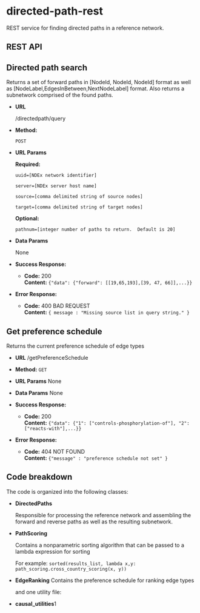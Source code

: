 directed-path-rest
===========

REST service for finding directed paths in a reference network.

## REST API

**Directed path search**
----
  Returns a set of forward paths in [NodeId, NodeId, NodeId] format as well as [NodeLabel,EdgesInBetween,NextNodeLabel] format.  Also returns a subnetwork comprised of the found paths.

* **URL**

  /directedpath/query

* **Method:**

  `POST`
  
*  **URL Params**

   **Required:**
 
   `uuid=[NDEx network identifier]`
   
   `server=[NDEx server host name]`
   
   `source=[comma delimited string of source nodes]`
   
   `target=[comma delimited string of target nodes]`
   
   
   **Optional:**
   
   `pathnum=[integer number of paths to return.  Default is 20]`
 
* **Data Params**

  None

* **Success Response:**

  * **Code:** 200 <br />
    **Content:** `{"data": {"forward": [[19,65,193],[39, 47, 66]],...}}`
 
* **Error Response:**

  * **Code:** 400 BAD REQUEST <br />
    **Content:** `{ message : "Missing source list in query string." }`



**Get preference schedule**
----
  Returns the current preference schedule of edge types

* **URL**
    /getPreferenceSchedule

* **Method:**
    `GET`
  
*  **URL Params**
    None
   
* **Data Params**
    None

* **Success Response:**
  * **Code:** 200 <br />
    **Content:** `{"data": {"1": ["controls-phosphorylation-of"], "2": ["reacts-with"],...}}`
 
* **Error Response:**
  * **Code:** 404 NOT FOUND <br />
    **Content:** `{"message" : "preference schedule not set" }`

**Code breakdown**
----
The code is organized into the following classes:

*  **DirectedPaths**

    Responsible for processing the reference network and assembling the forward and reverse paths as well as the resulting subnetwork.

*  **PathScoring**

    Contains a nonparametric sorting algorithm that can be passed to a lambda expression for sorting
    
    For example: `sorted(results_list, lambda x,y: path_scoring.cross_country_scoring(x, y))`


*  **EdgeRanking**
    Contains the preference schedule for ranking edge types

    
    and one utility file:

*  **causal_utilities**1